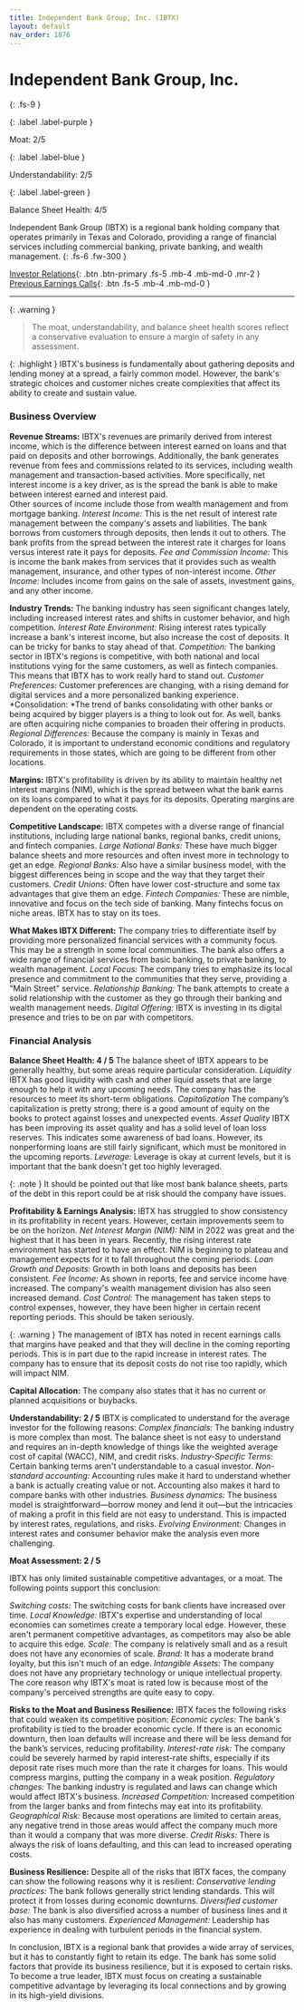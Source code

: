 ```yaml
---
title: Independent Bank Group, Inc. (IBTX)
layout: default
nav_order: 1876
---
```


# Independent Bank Group, Inc.
{: .fs-9 }

{: .label .label-purple }

Moat: 2/5

{: .label .label-blue }

Understandability: 2/5

{: .label .label-green }

Balance Sheet Health: 4/5

Independent Bank Group (IBTX) is a regional bank holding company that operates primarily in Texas and Colorado, providing a range of financial services including commercial banking, private banking, and wealth management.
{: .fs-6 .fw-300 }

[Investor Relations](https://www.google.com/search?q=IBTX+investor+relations){: .btn .btn-primary .fs-5 .mb-4 .mb-md-0 .mr-2 }
[Previous Earnings Calls](https://discountingcashflows.com/company/IBTX/transcripts/){: .btn .fs-5 .mb-4 .mb-md-0 }

---

{: .warning }
>The moat, understandability, and balance sheet health scores reflect a conservative evaluation to ensure a margin of safety in any assessment.



{: .highlight }
IBTX's business is fundamentally about gathering deposits and lending money at a spread, a fairly common model. However, the bank's strategic choices and customer niches create complexities that affect its ability to create and sustain value.

### Business Overview

**Revenue Streams:**
IBTX's revenues are primarily derived from interest income, which is the difference between interest earned on loans and that paid on deposits and other borrowings. Additionally, the bank generates revenue from fees and commissions related to its services, including wealth management and transaction-based activities. More specifically, net interest income is a key driver, as is the spread the bank is able to make between interest earned and interest paid.  
Other sources of income include those from wealth management and from mortgage banking.
*Interest Income:* This is the net result of interest rate management between the company's assets and liabilities. The bank borrows from customers through deposits, then lends it out to others. The bank profits from the spread between the interest rate it charges for loans versus interest rate it pays for deposits.
*Fee and Commission Income:* This is income the bank makes from services that it provides such as wealth management, insurance, and other types of non-interest income.
*Other Income:* Includes income from gains on the sale of assets, investment gains, and any other income.

**Industry Trends:**
The banking industry has seen significant changes lately, including increased interest rates and shifts in customer behavior, and high competition.
*Interest Rate Environment:* Rising interest rates typically increase a bank's interest income, but also increase the cost of deposits. It can be tricky for banks to stay ahead of that.
*Competition:* The banking sector in IBTX's regions is competitive, with both national and local institutions vying for the same customers, as well as fintech companies. This means that IBTX has to work really hard to stand out.
*Customer Preferences:* Customer preferences are changing, with a rising demand for digital services and a more personalized banking experience.
*Consolidation: *The trend of banks consolidating with other banks or being acquired by bigger players is a thing to look out for. As well, banks are often acquiring niche companies to broaden their offering in products.
*Regional Differences:* Because the company is mainly in Texas and Colorado, it is important to understand economic conditions and regulatory requirements in those states, which are going to be different from other locations.

**Margins:**
IBTX's profitability is driven by its ability to maintain healthy net interest margins (NIM), which is the spread between what the bank earns on its loans compared to what it pays for its deposits. Operating margins are dependent on the operating costs.

**Competitive Landscape:**
IBTX competes with a diverse range of financial institutions, including large national banks, regional banks, credit unions, and fintech companies. 
*Large National Banks:* These have much bigger balance sheets and more resources and often invest more in technology to get an edge.
*Regional Banks:* Also have a similar business model, with the biggest differences being in scope and the way that they target their customers.
*Credit Unions:* Often have lower cost-structure and some tax advantages that give them an edge.
*Fintech Companies:* These are nimble, innovative and focus on the tech side of banking. Many fintechs focus on niche areas. IBTX has to stay on its toes.

**What Makes IBTX Different:**
The company tries to differentiate itself by providing more personalized financial services with a community focus. This may be a strength in some local communities. The bank also offers a wide range of financial services from basic banking, to private banking, to wealth management.
*Local Focus:* The company tries to emphasize its local presence and commitment to the communities that they serve, providing a "Main Street" service.
*Relationship Banking:* The bank attempts to create a solid relationship with the customer as they go through their banking and wealth management needs.
*Digital Offering:* IBTX is investing in its digital presence and tries to be on par with competitors.

### Financial Analysis
  

**Balance Sheet Health: 4 / 5**
The balance sheet of IBTX appears to be generally healthy, but some areas require particular consideration.
*Liquidity* IBTX has good liquidity with cash and other liquid assets that are large enough to help it with any upcoming needs. The company has the resources to meet its short-term obligations.
*Capitalization* The company’s capitalization is pretty strong; there is a good amount of equity on the books to protect against losses and unexpected events.
*Asset Quality*  IBTX has been improving its asset quality and has a solid level of loan loss reserves. This indicates some awareness of bad loans. However, its nonperforming loans are still fairly significant, which must be monitored in the upcoming reports. 
*Leverage:* Leverage is okay at current levels, but it is important that the bank doesn't get too highly leveraged.

{: .note }
It should be pointed out that like most bank balance sheets, parts of the debt in this report could be at risk should the company have issues.

**Profitability & Earnings Analysis:**
IBTX has struggled to show consistency in its profitability in recent years. However, certain improvements seem to be on the horizon.
*Net Interest Margin (NIM):* NIM in 2022 was great and the highest that it has been in years. Recently, the rising interest rate environment has started to have an effect. NIM is beginning to plateau and management expects for it to fall throughout the coming periods.
*Loan Growth and Deposits:* Growth in both loans and deposits has been consistent. 
*Fee Income:* As shown in reports, fee and service income have increased. The company's wealth management division has also seen increased demand.
*Cost Control:* The management has taken steps to control expenses, however, they have been higher in certain recent reporting periods. This should be taken seriously.

{: .warning }
The management of IBTX has noted in recent earnings calls that margins have peaked and that they will decline in the coming reporting periods. This is in part due to the rapid increase in interest rates. The company has to ensure that its deposit costs do not rise too rapidly, which will impact NIM.

**Capital Allocation:**
The company also states that it has no current or planned acquisitions or buybacks.

**Understandability: 2 / 5**
IBTX is complicated to understand for the average investor for the following reasons:
*Complex financials:* The banking industry is more complex than most. The balance sheet is not easy to understand and requires an in-depth knowledge of things like the weighted average cost of capital (WACC), NIM, and credit risks.
*Industry-Specific Terms:* Certain banking terms aren't understandable to a casual investor.
*Non-standard accounting:* Accounting rules make it hard to understand whether a bank is actually creating value or not. Accounting also makes it hard to compare banks with other industries.
*Business dynamics:* The business model is straightforward—borrow money and lend it out—but the intricacies of making a profit in this field are not easy to understand. This is impacted by interest rates, regulations, and risks.
*Evolving Environment:* Changes in interest rates and consumer behavior make the analysis even more challenging.

**Moat Assessment: 2 / 5**

IBTX has only limited sustainable competitive advantages, or a moat. The following points support this conclusion:

*Switching costs:* The switching costs for bank clients have increased over time.
*Local Knowledge:*  IBTX's expertise and understanding of local economies can sometimes create a temporary local edge. However, these aren't permanent competitive advantages, as competitors may also be able to acquire this edge.
*Scale:* The company is relatively small and as a result does not have any economies of scale.
*Brand:* It has a moderate brand loyalty, but this isn't much of an edge.
*Intangible Assets:* The company does not have any proprietary technology or unique intellectual property.
The core reason why IBTX's moat is rated low is because most of the company's perceived strengths are quite easy to copy.

**Risks to the Moat and Business Resilience:**
IBTX faces the following risks that could weaken its competitive position:
*Economic cycles:* The bank's profitability is tied to the broader economic cycle. If there is an economic downturn, then loan defaults will increase and there will be less demand for the bank’s services, reducing profitability.
*Interest-rate risk:* The company could be severely harmed by rapid interest-rate shifts, especially if its deposit rate rises much more than the rate it charges for loans. This would compress margins, putting the company in a weak position.
*Regulatory changes:* The banking industry is regulated and laws can change which would affect IBTX's business.
*Increased Competition:* Increased competition from the larger banks and from fintechs may eat into its profitability.
*Geographical Risk:* Because most operations are limited to certain areas, any negative trend in those areas would affect the company much more than it would a company that was more diverse.
*Credit Risks:* There is always the risk of loans defaulting, and this can lead to increased operating costs.

**Business Resilience:**
Despite all of the risks that IBTX faces, the company can show the following reasons why it is resilient:
*Conservative lending practices:* The bank follows generally strict lending standards. This will protect it from losses during economic downturns.
*Diversified customer base:* The bank is also diversified across a number of business lines and it also has many customers.
*Experienced Management:* Leadership has experience in dealing with turbulent periods in the financial system.

In conclusion, IBTX is a regional bank that provides a wide array of services, but it has to constantly fight to retain its edge. The bank has some solid factors that provide its business resilience, but it is exposed to certain risks. To become a true leader, IBTX must focus on creating a sustainable competitive advantage by leveraging its local connections and by growing in its high-yield divisions.